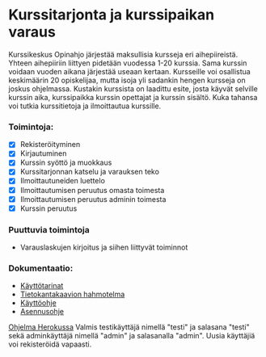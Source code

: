 # Kurssitarjonta ja kurssipaikan varaus
Kurssikeskus Opinahjo järjestää maksullisia kursseja eri aihepiireistä.
Yhteen aihepiiriin liittyen pidetään vuodessa 1-20 kurssia.
Sama kurssin voidaan vuoden aikana järjestää useaan kertaan. Kursseille 
voi osallistua keskimäärin 20 opiskelijaa, mutta isoja yli sadankin 
hengen kursseja on joskus ohjelmassa. Kustakin kurssista on laadittu 
esite, josta käyvät selville kurssin aika, kurssipaikka kurssin opettajat ja kurssin sisältö.
Kuka tahansa voi tutkia kurssitietoja ja ilmoittautua kurssille.

### Toimintoja:

- [x] Rekisteröityminen
- [x] Kirjautuminen
- [x] Kurssin syöttö ja muokkaus
- [x] Kurssitarjonnan katselu ja varauksen teko
- [x] Ilmoittautuneiden luettelo
- [x] Ilmoittautumisen peruutus omasta toimesta
- [x] Ilmoittautumisen peruutus adminin toimesta
- [x] Kurssin peruutus

### Puuttuvia toimintoja
- Varauslaskujen kirjoitus ja siihen liittyvät toiminnot

### Dokumentaatio:
* [Käyttötarinat](https://github.com/Sieluton/kurssitarjonta/blob/master/documentation/user%20stories.md)
* [Tietokantakaavion hahmotelma](https://github.com/Sieluton/kurssitarjonta/blob/master/documentation/tietokantakaavio.pdf)
* [Käyttöohje](https://github.com/Sieluton/kurssitarjonta/blob/master/documentation/kayttoohje.md)
* [Asennusohje](https://github.com/Sieluton/kurssitarjonta/blob/master/documentation/asennusohje.md)

[Ohjelma Herokussa](https://kurssitarjonta.herokuapp.com/)
Valmis testikäyttäjä nimellä "testi" ja salasana "testi" sekä adminkäyttäjä 
nimellä "admin" ja salasanalla "admin". Uusia käyttäjiä voi rekisteröidä vapaasti.